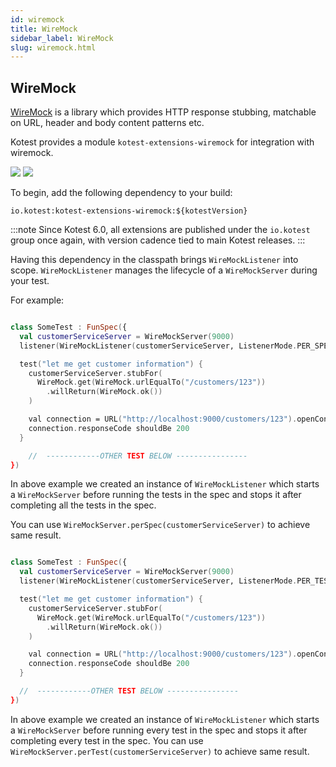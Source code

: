 ```yaml
---
id: wiremock
title: WireMock
sidebar_label: WireMock
slug: wiremock.html
---
```


## WireMock

[WireMock](https://github.com/tomakehurst/wiremock) is a library which provides HTTP response stubbing, matchable on
URL, header and body content patterns etc.

Kotest provides a module ```kotest-extensions-wiremock``` for integration with wiremock.


[<img src="https://img.shields.io/maven-central/v/io.kotest.extensions/kotest-extensions-wiremock.svg?label=latest%20release"/>](https://search.maven.org/artifact/io.kotest.extensions/kotest-extensions-wiremock)
[<img src="https://img.shields.io/nexus/s/https/oss.sonatype.org/io.kotest.extensions/kotest-extensions-wiremock.svg?label=latest%20snapshot"/>](https://oss.sonatype.org/content/repositories/snapshots/io/kotest/extensions/kotest-extensions-wiremock/)


To begin, add the following dependency to your build:

```
io.kotest:kotest-extensions-wiremock:${kotestVersion}
```

:::note
Since Kotest 6.0, all extensions are published under the `io.kotest` group once again, with version cadence tied to
main Kotest releases.
:::

Having this dependency in the classpath brings `WireMockListener` into scope.
`WireMockListener` manages  the lifecycle of a `WireMockServer` during your test.

For example:

```kotlin

class SomeTest : FunSpec({
  val customerServiceServer = WireMockServer(9000)
  listener(WireMockListener(customerServiceServer, ListenerMode.PER_SPEC))

  test("let me get customer information") {
    customerServiceServer.stubFor(
      WireMock.get(WireMock.urlEqualTo("/customers/123"))
        .willReturn(WireMock.ok())
    )

    val connection = URL("http://localhost:9000/customers/123").openConnection() as HttpURLConnection
    connection.responseCode shouldBe 200
  }

    //  ------------OTHER TEST BELOW ----------------
})
```

In above example we created an instance of `WireMockListener` which starts a `WireMockServer` before running the tests
in the spec and stops it after completing all the tests in the spec.

You can use `WireMockServer.perSpec(customerServiceServer)` to achieve same result.

```kotlin

class SomeTest : FunSpec({
  val customerServiceServer = WireMockServer(9000)
  listener(WireMockListener(customerServiceServer, ListenerMode.PER_TEST))

  test("let me get customer information") {
    customerServiceServer.stubFor(
      WireMock.get(WireMock.urlEqualTo("/customers/123"))
        .willReturn(WireMock.ok())
    )

    val connection = URL("http://localhost:9000/customers/123").openConnection() as HttpURLConnection
    connection.responseCode shouldBe 200
  }

  //  ------------OTHER TEST BELOW ----------------
})
```


In above example we created an instance of `WireMockListener` which starts a `WireMockServer` before running every test
in the spec and stops it after completing every test in the spec.
You can use `WireMockServer.perTest(customerServiceServer)` to achieve same result.
